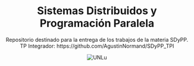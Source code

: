 <h1 align="center">Sistemas Distribuidos y Programación Paralela</h1>

<p align="center">
Repositorio destinado para la entrega de los trabajos de la materia SDyPP.
  TP Integrador: https://github.com/AgustinNormand/SDyPP_TPI
</p>



<p align="center">
<img src="https://www.universidades.com.ar/logos/original/logo-universidad-nacional-de-lujan.png" alt="UNLu">
</p>
